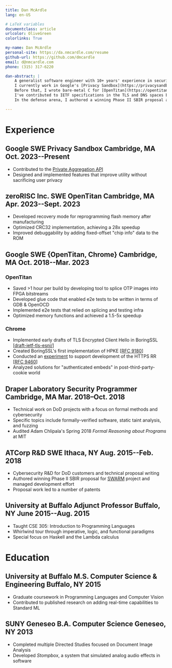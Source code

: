```yaml
---
title: Dan McArdle
lang: en-US

# LaTeX variables
documentclass: article
urlcolor: OliveGreen
colorlinks: True

my-name: Dan McArdle
personal-site: https://da.nmcardle.com/resume
github-url: https://github.com/dmcardle
email: d@nmcardle.com
phone: (315) 317-6220

dan-abstract: |
    A generalist software engineer with 10+ years' experience in security and privacy, I enjoy designing and implementing new features, bug-hunting in low-level code, and contributing to open-source software.
    I currently work in Google's [Privacy Sandbox](https://privacysandbox.com), where I've been building private advertising technology in Chrome.
    Before that, I wrote bare-metal C for [OpenTitan](https://opentitan.org/) and developed novel e2e testing infrastructure.
    I've contributed to IETF specifications in the TLS and DNS spaces by implementing prototypes of draft revisions in order to evaluate feasibility.
    In the defense arena, I authored a winning Phase II SBIR proposal and created a system based on FreeBSD and LLVM that generates VMs with unique calling conventions throughout their kernel and userspace.

---
```


# Experience

## <employer>Google</employer> <job-role>SWE</job-role> <job-proj>Privacy Sandbox</job-proj> <job-loc>Cambridge, MA</job-loc> <job-dates>Oct. 2023--Present</job-dates>

* Contributed to the [Private Aggregation API](https://patcg-individual-drafts.github.io/private-aggregation-api)
* Designed and implemented features that improve utility without sacrificing user privacy

## <employer>zeroRISC Inc.</employer> <job-role>SWE</job-role> <job-proj>OpenTitan</job-proj> <job-loc>Cambridge, MA</job-loc> <job-dates>Apr. 2023--Sept. 2023</job-dates>

* Developed recovery mode for reprogramming flash memory after manufacturing
* Optimized CRC32 implementation, achieving a 28x speedup
* Improved debuggability by adding fixed-offset "chip info" data to the ROM

## <employer>Google</employer> <job-role>SWE</job-role> <job-proj>{OpenTitan, Chrome}</job-proj> <job-loc>Cambridge, MA</job-loc> <job-dates>Oct. 2018--Mar. 2023</job-dates>

### <job-proj>OpenTitan</job-proj>

* Saved >1 hour per build by developing tool to splice OTP images into FPGA bitstreams
* Developed glue code that enabled e2e tests to be written in terms of GDB & OpenOCD
* Implemented e2e tests that relied on splicing and testing infra
* Optimized memory functions and achieved a 1.5-5x speedup

### <job-proj>Chrome</job-proj>

* Implemented early drafts of TLS Encrypted Client Hello in BoringSSL [[draft-ietf-tls-esni/](https://datatracker.ietf.org/doc/draft-ietf-tls-esni/)]
* Created BoringSSL's first implementation of HPKE [[RFC 9180](https://datatracker.ietf.org/doc/rfc9180/)]
* Conducted an [experiment](https://chromestatus.com/feature/5948056459542528) to support development of the HTTPS RR [[RFC 9460](https://www.rfc-editor.org/rfc/rfc9460.html)]
* Analyzed solutions for "authenticated embeds" in post-third-party-cookie world

## <employer>Draper Laboratory</employer> <job-role>Security Programmer</job-role> <job-loc>Cambridge, MA</job-loc> <job-dates>Mar. 2018–Oct. 2018</job-dates>

* Technical work on DoD projects with a focus on formal methods and cybersecurity
* Specific topics include formally-verified software, static taint analysis, and fuzzing
* Audited Adam Chlipala's Spring 2018 *Formal Reasoning about Programs* at MIT

## <employer>ATCorp</employer> <job-role>R&D SWE</job-role> <job-loc>Ithaca, NY</job-loc> <job-dates>Aug. 2015--Feb. 2018</job-dates>

* Cybersecurity R&D for DoD customers and technical proposal writing
* Authored winning Phase II SBIR proposal for [SWARM](https://www.sbir.gov/awards/164047) project and managed development effort
* Proposal work led to a number of patents

## <employer>University at Buffalo</employer> <job-role>Adjunct Professor</job-role> <job-loc>Buffalo, NY</job-loc> <job-dates>June 2015--Aug. 2015</job-dates>

* Taught CSE 305: Introduction to Programming Languages
* Whirlwind tour through imperative, logic, and functional paradigms
* Special focus on Haskell and the Lambda calculus

# Education

## <span>University at Buffalo</span> <job-role>M.S.</job-role> <span>Computer Science & Engineering</span> <job-loc>Buffalo, NY</job-loc> <job-dates>2015</job-dates>

* Graduate coursework in Programming Languages and Computer Vision
* Contributed to published research on adding real-time capabilities to Standard ML

## <span>SUNY Geneseo</span> <job-role>B.A.</job-role> <span>Computer Science</span> <job-loc>Geneseo, NY</job-loc> <job-dates>2013</job-dates>

* Completed multiple Directed Studies focused on Document Image Analysis
* Developed *Stompbox*, a system that simulated analog audio effects in software
